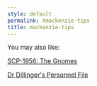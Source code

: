 ```yaml
---
style: default
permalink: Xmackenzie-tips
title: mackenzie-tips
---
```

You may also like:

[SCP-1956: The Gnomes](http://scp-wiki.net/scp-1956)

[Dr Dillinger's Personnel File](http://scp-wiki.net/dr-dillinger-s-personnel-file)
